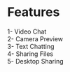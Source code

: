 # Features

1- Video Chat <br/>
2- Camera Preview<br/>
3- Text Chatting<br/>
4- Sharing Files<br/>
5- Desktop Sharing<br/>
